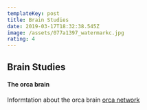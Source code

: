 ```yaml
---
templateKey: post
title: Brain Studies
date: 2019-03-17T18:32:38.545Z
image: /assets/077a1397_watermarkc.jpg
rating: 4
---
```

## Brain Studies

#### The orca brain 
Informtation about the orca brain
[orca network](https://orcanetwork.com)

